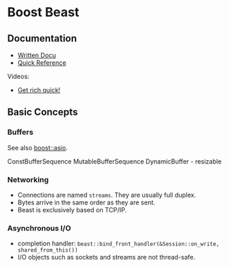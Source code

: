 # Boost Beast

## Documentation

- [Written Docu](https://www.boost.org/doc/libs/master/libs/beast/doc/html/index.html)
- [Quick Reference](https://www.boost.org/doc/libs/master/libs/beast/doc/html/beast/quickref.html)

Videos:
- [Get rich quick!](https://www.youtube.com/watch?v=7FQwAjELMek&t=2037s)

## Basic Concepts

### Buffers
See also [boost::asio](<../boost asio/README.md#Buffers>).

ConstBufferSequence
MutableBufferSequence
DynamicBuffer - resizable

### Networking

- Connections are named `streams`. They are usually full duplex.
- Bytes arrive in the same order as they are sent.
- Beast is exclusively based on TCP/IP.

### Asynchronous I/O

- completion handler: `beast::bind_front_handler(&Session::on_write, shared_from_this())`
- I/O objects such as sockets and streams are not thread-safe.